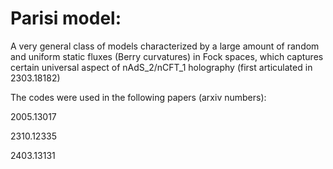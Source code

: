 # Parisi model: 
A very general class of models characterized by a large amount of random and uniform static fluxes (Berry curvatures) in Fock spaces,  which captures certain universal aspect of nAdS_2/nCFT_1 holography (first articulated in 2303.18182)

The codes were used in the following papers (arxiv numbers):

2005.13017

2310.12335

2403.13131
